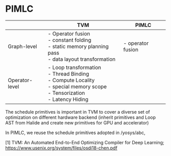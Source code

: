 # PIMLC

|  	| TVM 	| PIMLC 	|
|---	|---	|---	|
| Graph-level 	| - Operator fusion<br>- constant folding<br>- static memory planning pass<br>- data layout transformation 	| - operator fusion 	|
| Operator-level 	|    - Loop transformation<br>   - Thread Binding<br>   - Compute Locality<br>   - special memory scope<br>   - Tensorization<br>   - Latency Hiding 	|  	|

The schedule primitives is important in TVM to cover a diverse set of optimization on different hardware backend (inherit primitives and Loop AST from Halide and create new primitives for GPU and accelerator)

In PIMLC, we reuse the schedule primitives adopted in /yosys/abc, 





[1] TVM: An Automated End-to-End Optimizing Compiler for Deep Learning; https://www.usenix.org/system/files/osdi18-chen.pdf
